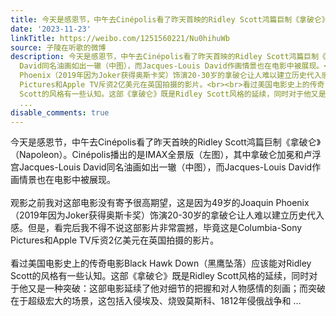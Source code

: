 ```yaml
---
title: 今天是感恩节，中午去Cinépolis看了昨天首映的Ridley Scott鸿篇巨制《拿破仑》（Napoleon）。Cinépolis播出的是IMAX全景版（左图），其中拿破仑加冕和卢浮宫Ja...
date: '2023-11-23'
linkTitle: https://weibo.com/1251560221/Nu0hihuWb
source: 子陵在听歌的微博
description: 今天是感恩节，中午去Cinépolis看了昨天首映的Ridley Scott鸿篇巨制《拿破仑》（Napoleon）。Cinépolis播出的是IMAX全景版（左图），其中拿破仑加冕和卢浮宫Jacques-Louis
  David同名油画如出一辙（中图），而Jacques-Louis David作画情景也在电影中被展现。<br><br>观影之前我对这部电影没有寄予很高期望，这是因为49岁的Joaquin
  Phoenix（2019年因为Joker获得奥斯卡奖）饰演20-30岁的拿破仑让人难以建立历史代入感。但是，看完后我不得不说这部影片非常震撼，毕竟这是Columbia-Sony
  Pictures和Apple TV斥资2亿美元在英国拍摄的影片。<br><br>看过美国电影史上的传奇电影Black Hawk Down（黑鹰坠落）应该能对Ridley
  Scott的风格有一些认知。这部《拿破仑》既是Ridley Scott风格的延续，同时对于他又是一种突破：这部电影延续了他对细节的把握和对人物感情的刻画；而突破在于超级宏大的场景，这包括入侵埃及、烧毁莫斯科、1812年侵俄战争和
  ...
disable_comments: true
---
```

今天是感恩节，中午去Cinépolis看了昨天首映的Ridley Scott鸿篇巨制《拿破仑》（Napoleon）。Cinépolis播出的是IMAX全景版（左图），其中拿破仑加冕和卢浮宫Jacques-Louis David同名油画如出一辙（中图），而Jacques-Louis David作画情景也在电影中被展现。<br><br>观影之前我对这部电影没有寄予很高期望，这是因为49岁的Joaquin Phoenix（2019年因为Joker获得奥斯卡奖）饰演20-30岁的拿破仑让人难以建立历史代入感。但是，看完后我不得不说这部影片非常震撼，毕竟这是Columbia-Sony Pictures和Apple TV斥资2亿美元在英国拍摄的影片。<br><br>看过美国电影史上的传奇电影Black Hawk Down（黑鹰坠落）应该能对Ridley Scott的风格有一些认知。这部《拿破仑》既是Ridley Scott风格的延续，同时对于他又是一种突破：这部电影延续了他对细节的把握和对人物感情的刻画；而突破在于超级宏大的场景，这包括入侵埃及、烧毁莫斯科、1812年侵俄战争和 ...